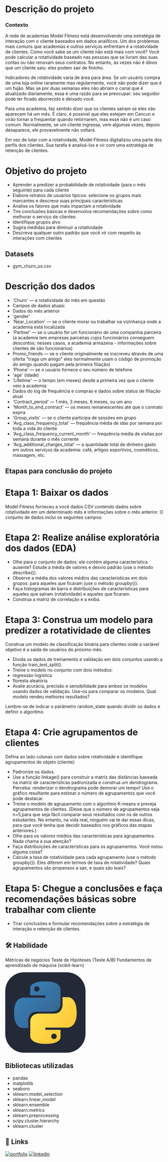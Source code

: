 # Descrição do projeto
### Contexto
A rede de academias Model Fitness está desenvolvendo uma estratégia de interação com o cliente baseados em dados analíticos.
Um dos problemas mais comuns que academias e outros serviços enfrentam é a rotatividade de clientes. Como você sabe se um cliente não está mais com você? Você pode calcular a rotatividade baseado nas pessoas que se livram das suas contas ou não renovam seus contratos. No entanto, às vezes não é óbvio que um cliente saiu: eles podem sair de fininho.

Indicadores de rotatividade varia de área para área. Se um usuário compra de uma loja online raramente mas regularmente, você não pode dizer que é um fujão. Mas se por duas semanas eles não abriam o canal que é atualizado diariamente, essa é uma razão para se preocupar: seu seguidor pode ter ficado aborrecido e deixado você.

Para uma academia, faz sentido dizer que os clientes saíram se eles não aparecem há um mês. É claro, é possível que eles estejam em Cancun e virão tornar a frequentar quando retornarem, mas esse não é um caso comum. Normalmente, se um cliente ingressa, vem algumas vezes, depois desaparece, ele provavelmente não voltará.

Em vez de lutar com a rotatividade, Model Fitness digitalizou uma parte dos perfis dos clientes. Sua tarefa é analisá-los e vir com uma estratégia de retenção de clientes.

# Objetivo do projeto
- Aprender a predizer a probabilidade de rotatividade (para o mês seguinte) para cada cliente
- Elabore retratos de usuários típicos: selecione os grupos mais marcantes e descreva suas principais características
- Analise os fatores que mais impactam a rotatividade
- Tire conclusões básicas e desenvolva recomendações sobre como melhorar o serviço de clientes:
- Identifique grupos alvo
- Sugira medidas para diminuir a rotatividade
- Descreva qualquer outro padrão que você vir com respeito às interações com clientes


## Datasets
- gym_churn_us.csv

# Descrição dos dados

- 'Churn' — a rotatividade do mês em questão
- Campos de dados atuais:
- Dados do mês anterior
- 'gender'
- 'Near_Location' — se o cliente morar ou trabalhar na vizinhança onde a academia está localizada
- 'Partner' — se o usuário for um funcionário de uma companhia parceira (a academia tem empresas parceiras cujos funcionários conseguem descontos; nesses casos, a academia armazena - informações sobre clientes de são funcionários)
- Promo_friends — se o cliente originalmente se inscreveu através de uma oferta "traga um amigo" eles normalmente usam o código de promoção do amigo quando pagam pela primeira filiação)
- 'Phone' — se o usuário fornece o seu número de telefone
- 'age' (idade)
- 'Lifetime' — o tempo (em meses) desde a primeira vez que o cliente veio à academia
- Dados do log de frequência e compras e dados sobre status de filiação atual
- 'Contract_period' — 1 mês, 3 meses, 6 meses, ou um ano
- 'Month_to_end_contract' — os meses remanescentes até que o contrato expira
- 'Group_visits' — se o cliente participa de sessões em grupo
- 'Avg_class_frequency_total' — frequência média de idas por semana por toda a vida do cliente
- 'Avg_class_frequency_current_month' — frequência média de visitas por semana durante o mês corrente
- 'Avg_additional_charges_total' — a quantidade total de dinheiro gasto em outros serviços da academia: café, artigos esportivos, cosméticos, massagem, etc.

## Etapas para conclusão do projeto

# Etapa 1: Baixar os dados
Model Fitness forneceu a você dados CSV contendo dados sobre rotatividade em um determinado mês e informações sobre o mês anterior. O conjunto de dados inclui os seguintes campos:

# Etapa 2: Realize análise exploratória dos dados (EDA)
* Olhe para o conjunto de dados: ele contém alguma característica ausente? Estude a média de valores e desvio padrão (use o método describe()).
* Observe a média dos valores médios das características em dois grupos: para aqueles que ficaram (use o método groupby()).
* Faça histogramas de barra e distribuições de características para aqueles que saíram (rotatividade) e aqueles que ficaram.
* Construa a matriz de correlação e a exiba.

# Etapa 3: Construa um modelo para predizer a rotatividade de clientes

Construa um modelo de classificação binária para clientes onde a variável objetivo é a saída de usuários do próximo mês.

* Divida os dados de treinamento e validação em dois conjuntos usando a função train_test_split().
* Treine o modelo no conjunto com dois métodos:
* regressão logística
* floresta aleatória
* Avalie acurácia, precisão e sensibilidade para ambos os modelos usando dados de validação. Use-os para comparar os modelos. Qual modelo rendeu melhores resultados?

Lembre-se de indicar o parâmetro random_state quando dividir os dados e definir o algoritmo.

# Etapa 4:  Crie agrupamentos de clientes
Defina ao lado colunas com dados sobre rotatividade e identifique agrupamentos do objeto (cliente):

* Padronize os dados.
* Use a função linkage() para construir a matriz das distâncias baseada na matriz de características padronizada e construa um dendrograma. Perceba: renderizar o dendrograma pode demorar um tempo! Use o gráfico resultante para estimar o número de agrupamentos que você pode destacar.
* Treine o modelo de agrupamento com o algoritmo K-means e preveja agrupamentos de clientes. (Deixe que o número de agrupamentos seja n=5,para que seja fácil comparar seus resultados com os de outros estudantes. No entanto, na vida real, ninguém vai te dar essas dicas, para que você tenha que decidir baseados nos gráficos das etapas anteriores.)
* Olhe para os valores médios das características para agrupamentos. Nada chama a sua atenção?
* Faça distribuições de características para os agrupamentos. Você notou alguma coisa?
* Calcule a taxa de rotatividade para cada agrupamento (use o método groupby()). Eles diferem em termos de taxa de rotatividade? Quais agrupamentos são propensos a sair, e quais são leais?

# Etapa 5: Chegue a conclusões e faça recomendações básicas sobre trabalhar com cliente

* Tirar conclusões e formular recomendações sobre a estratégia de interação e retenção de clientes.

## 🛠 Habilidade
Métricas de negócios
Teste de Hipóteses (Teste A/B)
Fundamentos de aprendizado de máquina (scikit-learn)


<svg xmlns="http://www.w3.org/2000/svg" width="256" height="256" fill="none" viewBox="0 0 256 256"><rect width="256" height="256" fill="#242938" rx="60"/><path fill="url(#paint0_linear_2_47)" d="M127.279 29C76.5066 29 79.6772 51.018 79.6772 51.018L79.7338 73.8284H128.185V80.6772H60.4893C60.4893 80.6772 28 76.9926 28 128.222C28 179.452 56.3573 177.636 56.3573 177.636H73.2812V153.863C73.2812 153.863 72.369 125.506 101.186 125.506H149.24C149.24 125.506 176.239 125.942 176.239 99.4123V55.5461C176.239 55.5461 180.338 29 127.279 29ZM100.563 44.339C105.384 44.339 109.28 48.2351 109.28 53.0556C109.28 57.8761 105.384 61.7723 100.563 61.7723C95.7426 61.7723 91.8465 57.8761 91.8465 53.0556C91.8465 48.2351 95.7426 44.339 100.563 44.339Z"/><path fill="url(#paint1_linear_2_47)" d="M128.721 227.958C179.493 227.958 176.323 205.941 176.323 205.941L176.266 183.13H127.815V176.281H195.511C195.511 176.281 228 179.966 228 128.736C228 77.5062 199.643 79.323 199.643 79.323H182.719V103.096C182.719 103.096 183.631 131.453 154.814 131.453H106.76C106.76 131.453 79.7607 131.016 79.7607 157.546V201.412C79.7607 201.412 75.6615 227.958 128.721 227.958ZM155.437 212.619C150.616 212.619 146.72 208.723 146.72 203.903C146.72 199.082 150.616 195.186 155.437 195.186C160.257 195.186 164.154 199.082 164.154 203.903C164.154 208.723 160.257 212.619 155.437 212.619Z"/><defs><linearGradient id="paint0_linear_2_47" x1="47.22" x2="146.333" y1="46.896" y2="145.02" gradientUnits="userSpaceOnUse"><stop stop-color="#387EB8"/><stop offset="1" stop-color="#366994"/></linearGradient><linearGradient id="paint1_linear_2_47" x1="108.056" x2="214.492" y1="109.905" y2="210.522" gradientUnits="userSpaceOnUse"><stop stop-color="#FFE052"/><stop offset="1" stop-color="#FFC331"/></linearGradient></defs></svg>




## Bibliotecas utilizadas
- pandas
- matplotlib
- seaborn
- sklearn.model_selection
- sklearn.linear_model
- sklearn.ensemble
- sklearn.metrics
- sklearn.preprocessing
- scipy.cluster.hierarchy
- sklearn.cluster

## 🔗 Links
[![portfolio](https://img.shields.io/badge/my_portfolio-000?style=for-the-badge&logo=ko-fi&logoColor=white)](https://github.com/Oliverrafael
)
[![linkedin](https://img.shields.io/badge/linkedin-0A66C2?style=for-the-badge&logo=linkedin&logoColor=white)](https://www.linkedin.com/in/rafael-oliveira-528400335/
)